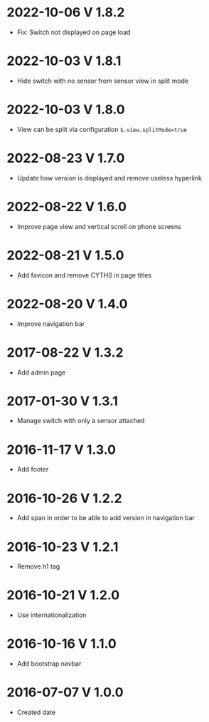 # 2022-10-06 V 1.8.2
 * Fix: Switch not displayed on page load
# 2022-10-03 V 1.8.1
 * Hide switch with no sensor from sensor view in split mode
# 2022-10-03 V 1.8.0
 * View can be split via configuration `$.view.splitMode=true`
# 2022-08-23 V 1.7.0
 * Update how version is displayed and remove useless hyperlink
# 2022-08-22 V 1.6.0
 * Improve page view and vertical scroll on phone screens
# 2022-08-21 V 1.5.0
 * Add favicon and remove CYTHS in page titles
# 2022-08-20 V 1.4.0
 * Improve navigation bar
# 2017-08-22 V 1.3.2
 * Add admin page
# 2017-01-30 V 1.3.1
 * Manage switch with only a sensor attached
# 2016-11-17 V 1.3.0
 * Add footer
# 2016-10-26 V 1.2.2
 * Add span in order to be able to add version in navigation bar 
# 2016-10-23 V 1.2.1
 * Remove h1 tag
# 2016-10-21 V 1.2.0
 * Use internationalization
# 2016-10-16 V 1.1.0
 * Add bootstrap navbar
# 2016-07-07 V 1.0.0
 * Created date